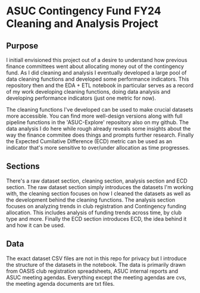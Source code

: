 # ASUC Contingency Fund FY24 Cleaning and Analysis Project

## Purpose
I initiall envisioned this project out of a desire to understand how previous finance committees went about allocating money out of the contingency fund. As I did cleaning and analysis I eventually developed a large pool of data cleaning functions and developed some performance indicators. This repository then and the EDA + ETL notebook in particular serves as a record of my work developing cleaning functions, doing data analysis and developing performance indicators (just one metric for now).

The cleaning functions I've developed can be used to make crucial datasets more accessible. You can find more well-design versions along with full pipeline functions in the 'ASUC-Explore' repository also on my github. The data analysis I do here while rough already reveals some insights about the way the finance commitee does things and prompts further research. Finally the Expected Cumilative Difference (ECD) metric can be used as an indicator that's more sensitive to over/under allocation as time progresses.

## Sections
There's a raw dataset section, cleaning section, analysis section and ECD section. The raw dataset section simply introduces the datasets I'm working with, the cleaning section focuses on how I cleaned the datasets as well as the development behind the cleaning functions. The analysis section focuses on analyzing trends in club registration and Contingency funding allocation. This includes analysis of funding trends across time, by club type and more. Finally the ECD section introduces ECD, the idea behind it and how it can be used. 

## Data
The exact dataset CSV files are not in this repo for privacy but I introduce the structure of the datasets in the notebook. The data is primarily drawn from OASIS club registration spreadsheets, ASUC internal reports and ASUC meeting agendas. Everything except the meeting agendas are cvs, the meeting agenda documents are txt files.
